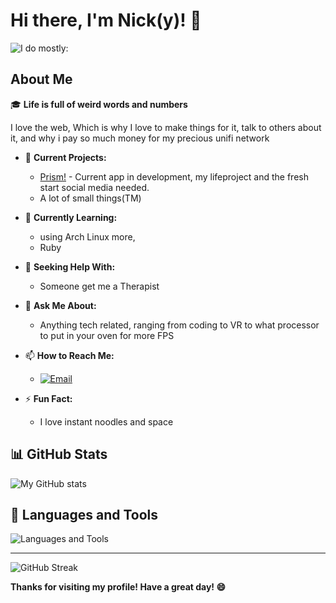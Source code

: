 # Hi there, I'm Nick(y)! 👋

![I do mostly:](https://github-readme-stats.vercel.app/api/top-langs/?username=N1cksstuff&layout=compact&theme=radical)

## About Me

🎓 **Life is full of weird words and numbers**

I love the web, Which is why I love to make things for it, talk to others about it, and why i pay so much money for my precious unifi network

- 🔭 **Current Projects:**
  - [Prism!](https://meetprism.net) - Current app in development, my lifeproject and the fresh start social media needed.
  - A lot of small things(TM)

- 🌱 **Currently Learning:**
  - using Arch Linux more,
  - Ruby

- 🤔 **Seeking Help With:**
  - Someone get me a Therapist

- 💬 **Ask Me About:**
  - Anything tech related, ranging from coding to VR to what processor to put in your oven for more FPS

- 📫 **How to Reach Me:**
  - [![Email](https://img.shields.io/badge/Email-D14836?style=for-the-badge&logo=gmail&logoColor=white)](mailto:nick.mails@icloud.com)

- ⚡ **Fun Fact:**
  - I love instant noodles and space

## 📊 GitHub Stats
![My GitHub stats](https://github-readme-stats.vercel.app/api?username=N1cksstuff&show_icons=true&bg_color=00000000)

## 🔧 Languages and Tools
![Languages and Tools](https://skillicons.dev/icons?i=apple,arch,html,css,python,java,js,react,nodejs,git,github,vscode)

-------------------------------------------------------------------------------------------------

![GitHub Streak](https://github-readme-streak-stats.herokuapp.com/?user=N1cksstuff&theme=radical)

**Thanks for visiting my profile! Have a great day! 😄**
